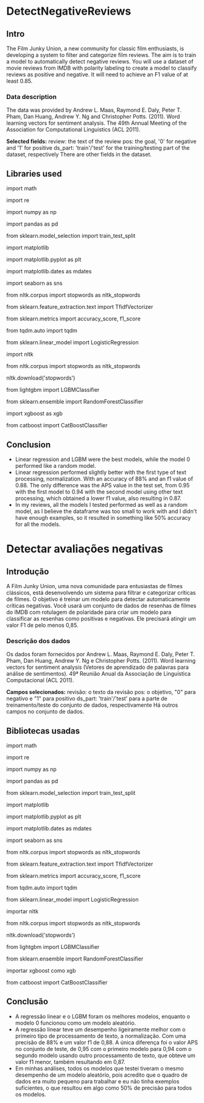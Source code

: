 # DetectNegativeReviews

## Intro
The Film Junky Union, a new community for classic film enthusiasts, is developing a system to filter and categorize film reviews. The aim is to train a model to automatically detect negative reviews. You will use a dataset of movie reviews from IMDB with polarity labeling to create a model to classify reviews as positive and negative. It will need to achieve an F1 value of at least 0.85.

### Data description
The data was provided by Andrew L. Maas, Raymond E. Daly, Peter T. Pham, Dan Huang, Andrew Y. Ng and Christopher Potts. (2011). Word learning vectors for sentiment analysis. The 49th Annual Meeting of the Association for Computational Linguistics (ACL 2011).

**Selected fields:**
review: the text of the review
pos: the goal, '0' for negative and '1' for positive
ds_part: 'train'/'test' for the training/testing part of the dataset, respectively
There are other fields in the dataset.

## Libraries used

import math

import re

import numpy as np

import pandas as pd

from sklearn.model_selection import train_test_split

import matplotlib

import matplotlib.pyplot as plt

import matplotlib.dates as mdates

import seaborn as sns

from nltk.corpus import stopwords as nltk_stopwords

from sklearn.feature_extraction.text import TfidfVectorizer

from sklearn.metrics import accuracy_score, f1_score

from tqdm.auto import tqdm

from sklearn.linear_model import LogisticRegression

import nltk

from nltk.corpus import stopwords as nltk_stopwords

nltk.download('stopwords')

from lightgbm import LGBMClassifier

from sklearn.ensemble import RandomForestClassifier

import xgboost as xgb

from catboost import CatBoostClassifier

## Conclusion

* Linear regression and LGBM were the best models, while the model 0 performed like a random model.
* Linear regression performed slightly better with the first type of text processing, normalization. With an accuracy of 88% and an f1 value of 0.88. The only difference was the APS value in the test set, from 0.95 with the first model to 0.94 with the second model using other text processing, which obtained a lower f1 value, also resulting in 0.87.
* In my reviews, all the models I tested performed as well as a random model, as I believe the dataframe was too small to work with and I didn't have enough examples, so it resulted in something like 50% accuracy for all the models.


# Detectar avaliações negativas

## Introdução
A Film Junky Union, uma nova comunidade para entusiastas de filmes clássicos, está desenvolvendo um sistema para filtrar e categorizar críticas de filmes. O objetivo é treinar um modelo para detectar automaticamente críticas negativas. Você usará um conjunto de dados de resenhas de filmes do IMDB com rotulagem de polaridade para criar um modelo para classificar as resenhas como positivas e negativas. Ele precisará atingir um valor F1 de pelo menos 0,85.

### Descrição dos dados
Os dados foram fornecidos por Andrew L. Maas, Raymond E. Daly, Peter T. Pham, Dan Huang, Andrew Y. Ng e Christopher Potts. (2011). Word learning vectors for sentiment analysis (Vetores de aprendizado de palavras para análise de sentimentos). 49ª Reunião Anual da Associação de Linguística Computacional (ACL 2011).

**Campos selecionados:**
revisão: o texto da revisão
pos: o objetivo, "0" para negativo e "1" para positivo
ds_part: 'train'/'test' para a parte de treinamento/teste do conjunto de dados, respectivamente
Há outros campos no conjunto de dados.

## Bibliotecas usadas

import math

import re

import numpy as np

import pandas as pd

from sklearn.model_selection import train_test_split

import matplotlib

import matplotlib.pyplot as plt

import matplotlib.dates as mdates

import seaborn as sns

from nltk.corpus import stopwords as nltk_stopwords

from sklearn.feature_extraction.text import TfidfVectorizer

from sklearn.metrics import accuracy_score, f1_score

from tqdm.auto import tqdm

from sklearn.linear_model import LogisticRegression

importar nltk

from nltk.corpus import stopwords as nltk_stopwords

nltk.download('stopwords')

from lightgbm import LGBMClassifier

from sklearn.ensemble import RandomForestClassifier

importar xgboost como xgb

from catboost import CatBoostClassifier

## Conclusão

* A regressão linear e o LGBM foram os melhores modelos, enquanto o modelo 0 funcionou como um modelo aleatório.
* A regressão linear teve um desempenho ligeiramente melhor com o primeiro tipo de processamento de texto, a normalização. Com uma precisão de 88% e um valor f1 de 0,88. A única diferença foi o valor APS no conjunto de teste, de 0,95 com o primeiro modelo para 0,94 com o segundo modelo usando outro processamento de texto, que obteve um valor f1 menor, também resultando em 0,87.
* Em minhas análises, todos os modelos que testei tiveram o mesmo desempenho de um modelo aleatório, pois acredito que o quadro de dados era muito pequeno para trabalhar e eu não tinha exemplos suficientes, o que resultou em algo como 50% de precisão para todos os modelos.


